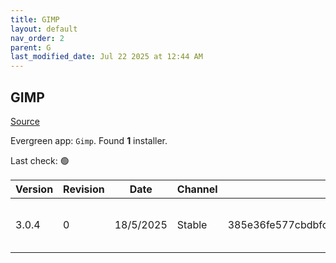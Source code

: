 ```yaml
---
title: GIMP
layout: default
nav_order: 2
parent: G
last_modified_date: Jul 22 2025 at 12:44 AM
---
```


## GIMP

[Source](https://www.gimp.org/)

Evergreen app: `Gimp`. Found **1** installer.

Last check: 🟢

| Version | Revision | Date      | Channel | Sha256                                                           | URI                                                                                                                                              |
| ------- | -------- | --------- | ------- | ---------------------------------------------------------------- | ------------------------------------------------------------------------------------------------------------------------------------------------ |
| 3.0.4   | 0        | 18/5/2025 | Stable  | 385e36fe577cbdbfc71ba79d6c046d6f4eaabc01effd7f067bf15fd98410b2a1 | [https://gimp.mirrors.hoobly.com/gimp/v3.0/windows/gimp-3.0.4-setup.exe](https://gimp.mirrors.hoobly.com/gimp/v3.0/windows/gimp-3.0.4-setup.exe) |
